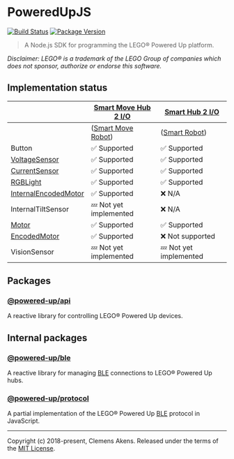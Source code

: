 # PoweredUpJS

[![Build Status](https://travis-ci.org/clebert/powered-up.svg?branch=master)](https://travis-ci.org/clebert/powered-up)
[![Package Version](https://img.shields.io/npm/v/@powered-up/api.svg)](https://yarnpkg.com/en/package/@powered-up/api)

> A Node.js SDK for programming the LEGO® Powered Up platform.

_Disclaimer: LEGO® is a trademark of the LEGO Group of companies which does not
sponsor, authorize or endorse this software._

## Implementation status

|                           | [Smart Move Hub 2 I/O][1] | [Smart Hub 2 I/O][2]   |
| ------------------------- | ------------------------- | ---------------------- |
|                           | ([Smart Move Robot][1-1]) | ([Smart Robot][2-1])   |
| Button                    | ✅ Supported              | ✅ Supported           |
| [VoltageSensor][3]        | ✅ Supported              | ✅ Supported           |
| [CurrentSensor][4]        | ✅ Supported              | ✅ Supported           |
| [RGBLight][5]             | ✅ Supported              | ✅ Supported           |
| [InternalEncodedMotor][6] | ✅ Supported              | ❌ N/A                 |
| InternalTiltSensor        | 💤 Not yet implemented    | ❌ N/A                 |
| [Motor][7]                | ✅ Supported              | ✅ Supported           |
| [EncodedMotor][6]         | ✅ Supported              | ❌ Not supported       |
| VisionSensor              | 💤 Not yet implemented    | 💤 Not yet implemented |

[1]: https://clebert.github.io/powered-up/packages/api/classes/smartmovehub
[1-1]: https://clebert.github.io/powered-up/packages/api/classes/smartmoverobot
[2]: https://clebert.github.io/powered-up/packages/api/classes/smarthub
[2-1]: https://clebert.github.io/powered-up/packages/api/classes/smartrobot
[3]: https://clebert.github.io/powered-up/packages/api/classes/voltagesensor
[4]: https://clebert.github.io/powered-up/packages/api/classes/currentsensor
[5]: https://clebert.github.io/powered-up/packages/api/classes/rgblight
[6]: https://clebert.github.io/powered-up/packages/api/classes/encodedmotor
[7]: https://clebert.github.io/powered-up/packages/api/classes/motor

## Packages

### [@powered-up/api](https://clebert.github.io/powered-up/packages/api/)

A reactive library for controlling LEGO® Powered Up devices.

## Internal packages

### [@powered-up/ble](https://clebert.github.io/powered-up/packages/ble/)

A reactive library for managing
[BLE](https://en.wikipedia.org/wiki/Bluetooth_Low_Energy) connections to LEGO®
Powered Up hubs.

### [@powered-up/protocol](https://clebert.github.io/powered-up/packages/protocol/)

A partial implementation of the LEGO® Powered Up
[BLE](https://en.wikipedia.org/wiki/Bluetooth_Low_Energy) protocol in
JavaScript.

---

Copyright (c) 2018-present, Clemens Akens. Released under the terms of the
[MIT License](https://github.com/clebert/powered-up/blob/master/LICENSE).

